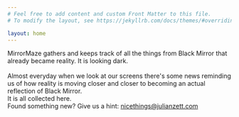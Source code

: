 ```yaml
---
# Feel free to add content and custom Front Matter to this file.
# To modify the layout, see https://jekyllrb.com/docs/themes/#overriding-theme-defaults

layout: home
---
```



 MirrorMaze gathers and keeps track of all the things from Black Mirror that already became reality. It is looking dark.<br> <br>
 Almost everyday when we look at our screens there's some news reminding us of how reality is moving closer and closer to becoming an actual reflection of Black Mirror. <br> 
 It is all collected here.<br>
 Found something new? Give us a hint:
<a class="u-email" href="mailto:nicethings@julianzett.com">nicethings@julianzett.com </a>






 
